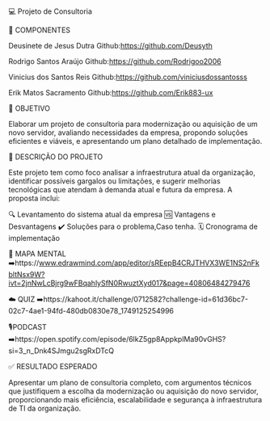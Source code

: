 💻 Projeto de Consultoria

👥 COMPONENTES

Deusinete de Jesus Dutra
Github:https://github.com/Deusyth

Rodrigo Santos Araújo
Github:https://github.com/Rodrigoo2006

Vinicius dos Santos Reis
Github:https://github.com/viniciusdossantosss

Erik Matos Sacramento
Github:https://github.com/Erik883-ux

🎯 OBJETIVO

Elaborar um projeto de consultoria para modernização ou aquisição de um novo servidor, avaliando necessidades da empresa, propondo soluções eficientes e viáveis, e apresentando um plano detalhado de implementação.

📝 DESCRIÇÃO DO PROJETO

Este projeto tem como foco analisar a infraestrutura atual da organização, identificar possíveis gargalos ou limitações, e sugerir melhorias tecnológicas que atendam à demanda atual e futura da empresa. A proposta inclui:

🔍 Levantamento do sistema atual da empresa
🆚 Vantagens e Desvantagens
✔️ Soluções para o problema,Caso tenha.
🗓️ Cronograma de implementação

🧠 MAPA MENTAL 
➡️https://www.edrawmind.com/app/editor/sREepB4CRJTHVX3WE1NS2nFkbltNsx9W?ivt=2jnNwLcBjrg9wFBqahlySfN0RwuztXyd017&page=40806484279476

☁️ QUIZ 
➡️https://kahoot.it/challenge/0712582?challenge-id=61d36bc7-02c7-4ae1-94fd-480db0830e78_1749125254996

🎙️PODCAST
➡️https://open.spotify.com/episode/6lkZ5gp8AppkplMa90vGHS?si=3_n_Dnk4SJmgu2sgRxDTcQ

✅ RESULTADO ESPERADO

Apresentar um plano de consultoria completo, com argumentos técnicos que justifiquem a escolha da modernização ou aquisição do novo servidor, proporcionando mais eficiência, escalabilidade e segurança à infraestrutura de TI da organização.
